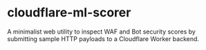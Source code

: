 # cloudflare-ml-scorer
A minimalist web utility to inspect WAF and Bot security scores by submitting sample HTTP payloads to a Cloudflare Worker backend.

